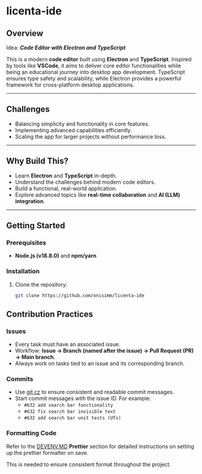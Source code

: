 # licenta-ide

## Overview

Idea: **_Code Editor with Electron and TypeScript_**

This is a modern **code editor** built using **Electron** and **TypeScript**. Inspired by tools like **VSCode**, it aims to deliver core editor functionalities while being an educational journey into desktop app development. TypeScript ensures type safety and scalability, while Electron provides a powerful framework for cross-platform desktop applications.

---

## Challenges

- Balancing simplicity and functionality in core features.
- Implementing advanced capabilities efficiently.
- Scaling the app for larger projects without performance loss.

---

## Why Build This?

- Learn **Electron** and **TypeScript** in-depth.
- Understand the challenges behind modern code editors.
- Build a functional, real-world application.
- Explore advanced topics like **real-time collaboration** and **AI (LLM) integration**.

---

## Getting Started

### Prerequisites

- **Node.js (v18.8.0)** and **npm/yarn**

### Installation

1. Clone the repository:
   ```bash
   git clone https://github.com/onisimm/licenta-ide
   ```

## Contribution Practices

### Issues

- Every task must have an associated issue.
- Workflow: **Issue → Branch (named after the issue) → Pull Request (PR) → Main branch.**
- Always work on tasks tied to an issue and its corresponding branch.

### Commits

- Use [git cz](https://www.npmjs.com/package/git-cz) to ensure consistent and readable commit messages.
- Start commit messages with the issue ID. For example:
  - `#632 add search bar functionality`
  - `#632 fix search bar invisible text`
  - `#632 add search bar unit tests (UTs)`

### Formatting Code

Refer to the [DEVENV.MD](./DEVENV.MD#formatting-code-section) **Prettier** section for detailed instructions on setting up the prettier formatter on save.

This is needed to ensure consistent format throughout the project.
